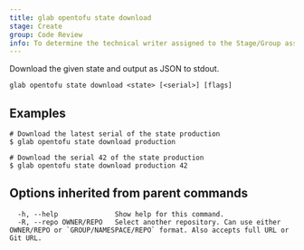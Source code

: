 ```yaml
---
title: glab opentofu state download
stage: Create
group: Code Review
info: To determine the technical writer assigned to the Stage/Group associated with this page, see https://about.gitlab.com/handbook/product/ux/technical-writing/#assignments
---
```


<!--
This documentation is auto generated by a script.
Please do not edit this file directly. Run `make gen-docs` instead.
-->

Download the given state and output as JSON to stdout.

```plaintext
glab opentofu state download <state> [<serial>] [flags]
```

## Examples

```console
# Download the latest serial of the state production
$ glab opentofu state download production

# Download the serial 42 of the state production
$ glab opentofu state download production 42

```

## Options inherited from parent commands

```plaintext
  -h, --help              Show help for this command.
  -R, --repo OWNER/REPO   Select another repository. Can use either OWNER/REPO or `GROUP/NAMESPACE/REPO` format. Also accepts full URL or Git URL.
```
